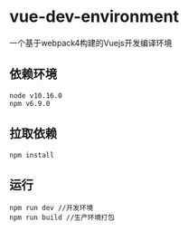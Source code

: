 # vue-dev-environment
一个基于webpack4构建的Vuejs开发编译环境

## 依赖环境
```
node v10.16.0
npm v6.9.0
```

## 拉取依赖
```
npm install
```

## 运行
```
npm run dev //开发环境
npm run build //生产环境打包
```